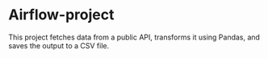 # Airflow-project
This project fetches data from a public API, transforms it using Pandas, and saves the output to a CSV file.

